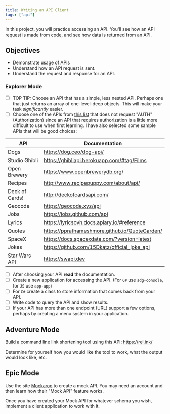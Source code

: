 ```yaml
---
title: Writing an API Client
tags: ["api"]
---
```


<!-- prettier-ignore-start -->

In this project, you will practice accessing an API. You'll see how an API
request is made from code, and see how data is returned from an API.

## Objectives

- Demonstrate usage of APIs
- Understand how an API request is sent.
- Understand the request and response for an API.

### Explorer Mode

- [ ] TOP TIP: Choose an API that has a simple, less nested API. Perhaps one
      that just returns an array of one-level-deep objects. This will make your
      task _significantly_ easier.
- [ ] Choose one of the APIs from
      [this list](https://github.com/public-apis/public-apis) that does not
      request "AUTH" (Authorization) since an API that requires authorization is
      a little more difficult to use when first learning. I have also selected
      some sample APIs that will be good choices:

| API                                                      | Documentation                                  |
| -------------------------------------------------------- | ---------------------------------------------- |
| Dogs                                                     | https://dog.ceo/dog-api/                       |
| Studio Ghibli                                            | https://ghibliapi.herokuapp.com/#tag/Films     |
| Open Brewery                                             | https://www.openbrewerydb.org/                 |
| Recipes                                                  | http://www.recipepuppy.com/about/api/          |
| Deck of Cards!                                           | http://deckofcardsapi.com/                     |
| Geocode                                                  | https://geocode.xyz/api                        |
| Jobs                                                     | https://jobs.github.com/api                    |
| Lyrics                                                   | https://lyricsovh.docs.apiary.io/#reference    |
| Quotes                                                   | https://pprathameshmore.github.io/QuoteGarden/ |
| SpaceX                                                   | https://docs.spacexdata.com/?version=latest    |
| Jokes                                                    | https://github.com/15Dkatz/official_joke_api   |
| Star Wars API                                            | https://swapi.dev                              |

- [ ] After choosing your API **read** the documentation.
- [ ] Create a new application for accessing the API. (For `C#` use
      `sdg-console`, for `JS` use `app-app`)
- [ ] For `C#` create a class to store information that comes back from your
      API.
- [ ] Write code to query the API and show results.
- [ ] If your API has more than one endpoint (URL) support a few options,
      perhaps by creating a menu system in your application.

## Adventure Mode

Build a command line link shortening tool using this API: https://rel.ink/

Determine for yourself how you would like the tool to work, what the output
would look like, etc.

## Epic Mode

Use the site [Mockaroo](https://mockaroo.com/) to create a mock API. You may
need an account and then learn how their "Mock API" feature works.

Once you have created your Mock API for whatever schema you wish, implement a
client application to work with it.
